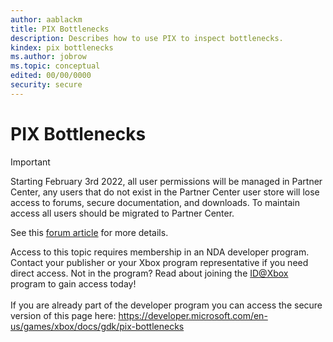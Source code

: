 ```yaml
---
author: aablackm
title: PIX Bottlenecks
description: Describes how to use PIX to inspect bottlenecks.
kindex: pix bottlenecks
ms.author: jobrow
ms.topic: conceptual
edited: 00/00/0000
security: secure
---
```


# PIX Bottlenecks
> [!IMPORTANT]
> Starting February 3rd 2022, all user permissions will be managed in Partner Center, any users that do not exist in the Partner Center user store will lose access to forums, secure documentation, and downloads. To maintain access all users should be migrated to Partner Center. <p></p>See this <a href="https://forums.xboxlive.com/articles/132187/breaking-change-user-access-for-forums-secure-docu.html">forum article</a> for more details.  

 Access to this topic requires membership in an NDA developer program. Contact your publisher or your Xbox program representative if you need direct access. Not in the program? Read about joining the <a href="https://www.xbox.com/Developers/id">ID@Xbox</a> program to gain access today!  <br/><br/>If you are already part of the developer program you can access the secure version of this page here: <a target="_blank" href="https://developer.microsoft.com/en-us/games/xbox/docs/gdk/pix-bottlenecks">https://developer.microsoft.com/en-us/games/xbox/docs/gdk/pix-bottlenecks</a>
